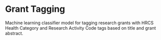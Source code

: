 # Grant Tagging
Machine learning classifier model for tagging research grants with HRCS Health Category and Research Activity Code tags based on title and grant abstract.
